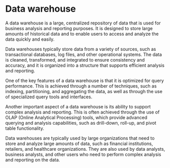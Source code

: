 # Data warehouse

A data warehouse is a large, centralized repository of data that is used for business analysis and reporting purposes. It is designed to store large amounts of historical data and to enable users to access and analyze the data quickly and easily.

Data warehouses typically store data from a variety of sources, such as transactional databases, log files, and other operational systems. The data is cleaned, transformed, and integrated to ensure consistency and accuracy, and it is organized into a structure that supports efficient analysis and reporting.

One of the key features of a data warehouse is that it is optimized for query performance. This is achieved through a number of techniques, such as indexing, partitioning, and aggregating the data, as well as through the use of specialized query tools and interfaces.

Another important aspect of a data warehouse is its ability to support complex analysis and reporting. This is often achieved through the use of OLAP (Online Analytical Processing) tools, which provide advanced querying and analysis capabilities, such as drill-down, roll-up, and pivot table functionality.

Data warehouses are typically used by large organizations that need to store and analyze large amounts of data, such as financial institutions, retailers, and healthcare organizations. They are also used by data analysts, business analysts, and other users who need to perform complex analysis and reporting on the data.